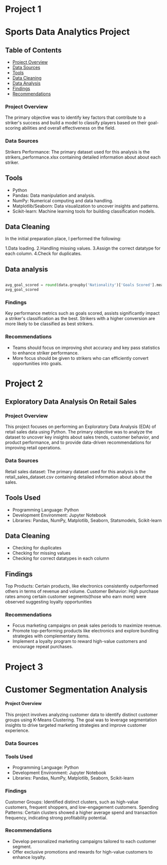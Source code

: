 # Project 1


# Sports Data Analytics Project #

## Table of Contents 

- [Project Overview](#project-overview)
- [Data Sources](#data-sources)
- [Tools](#tools)
- [Data Cleaning](#data-cleaning)
- [Data Analysis](#data-analysis)
- [Findings](#findings)
- [Recommendations](#recommendations)


### Project Overview ###

The primary objective was to identify key factors that contribute to a striker's success and build a model to classify players based on their goal-scoring abilities and overall effectiveness on the field.


### Data Sources 

Strikers Performance: The primary dataset used for this analysis is the strikers_performance.xlsx containing detailed information about about each striker.

## Tools

- Python
- Pandas: Data manipulation and analysis.
- NumPy: Numerical computing and data handling.
- Matplotlib/Seaborn: Data visualization to uncover insights and patterns.
- Scikit-learn: Machine learning tools for building classification models.


## Data Cleaning

In the initial preparation place, I performed the following:

1.Data loading.
2.Handling missing values.
3.Assign the correct datatype for each column.
4.Check for duplicates.

## Data analysis 

```python

avg_goal_scored = round(data.groupby('Nationality')['Goals Scored'].mean(),2
avg_goal_scored

```

### Findings

Key performance metrics such as goals scored, assists significantly impact a striker's classification as the best.
Strikers with a higher conversion are more likely to be classified as best strikers.

### Recommendations

- Teams should focus on improving shot accuracy and key pass statistics to enhance striker performance.
- More focus should be given to strikers who can efficiently convert opportunities into goals.

# Project 2

## Exploratory Data Analysis On Retail Sales

### Project Overview 

This project focuses on performing an Exploratory Data Analysis (EDA) of retail sales data using Python. The primary objective was to analyze the dataset to uncover key insights about sales trends, customer behavior, and product performance, and to provide data-driven recommendations for improving retail operations.

### Data Sources

Retail sales dataset: The primary dataset used for this analysis is the retail_sales_dataset.csv containing detailed information about about the sales.

## Tools Used

- Programming Language: Python
- Development Environment: Jupyter Notebook
- Libraries: Pandas, NumPy, Matplotlib, Seaborn, Statsmodels, Scikit-learn

## Data Cleaning

- Checking for duplicates
- Checking for missing values
- Checking for correct datatypes in each column


## Findings

Top Products: Certain products, like electronics consistently outperformed others in terms of revenue and volume.
Customer Behavior: High purchase rates among certain customer segments(those who earn more) were observed suggesting loyalty opportunities

### Recommendations 

- Focus marketing campaigns on peak sales periods to maximize revenue.
- Promote top-performing products like electronics and explore bundling strategies with complementary items.
- Implement a loyalty program to reward high-value customers and encourage repeat purchases.

# Project 3

# Customer Segmentation Analysis

#### Project Overview 

This project involves analyzing customer data to identify distinct customer groups using K-Means Clustering. The goal was to leverage segmentation insights to drive targeted marketing strategies and improve customer experience.

### Data Sources







### Tools Used

- Programming Language: Python
- Development Environment: Jupyter Notebook
- Libraries: Pandas, NumPy, Matplotlib, Seaborn, Scikit-learn


### Findings

Customer Groups: Identified distinct clusters, such as high-value customers, frequent shoppers, and low-engagement customers.
Spending Patterns: Certain clusters showed a higher average spend and transaction frequency, indicating strong profitability potential.

### Recommendations 

- Develop personalized marketing campaigns tailored to each customer segment.
- Offer exclusive promotions and rewards for high-value customers to enhance loyalty.





















